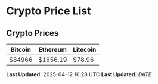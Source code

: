 # Crypto Price List

## Crypto Prices
| Bitcoin | Ethereum | Litecoin |
| ------- | -------- | -------- |
| $84966 | $1656.19 | $78.96 |
**Last Updated:** 2025-04-12 16:28 UTC
**Last Updated:** $DATE$
